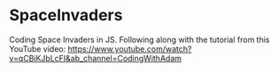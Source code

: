 # SpaceInvaders
Coding Space Invaders in JS.
Following along with the tutorial from this YouTube video: https://www.youtube.com/watch?v=qCBiKJbLcFI&ab_channel=CodingWithAdam

